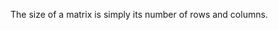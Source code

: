 <div style="text-align: justify">
<p>The size of a matrix is simply its number of rows and columns.</p>
</div>
